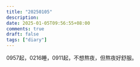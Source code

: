 ```yaml
---
title: "20250105"
description: 
date: 2025-01-05T09:56:55+08:00
comments: true
draft: false
tags: ["diary"]
---
```

0957起，0216睡，0911起，不想熬夜，但熬夜好舒服。